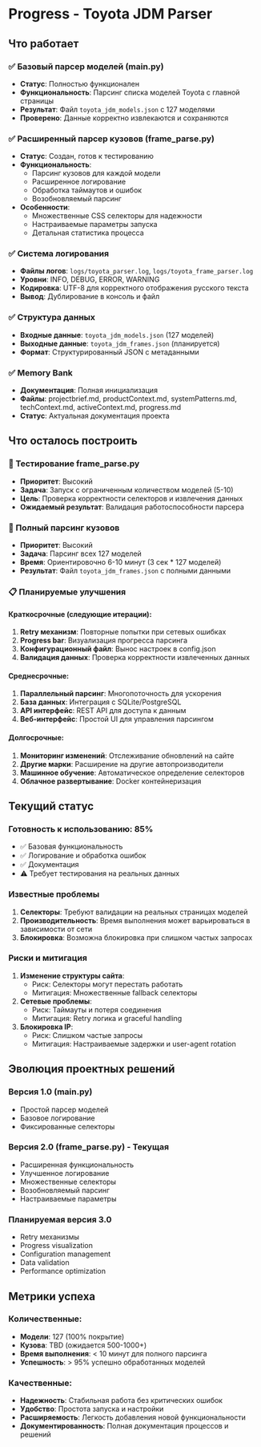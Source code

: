 # Progress - Toyota JDM Parser

## Что работает

### ✅ Базовый парсер моделей (main.py)
- **Статус**: Полностью функционален
- **Функциональность**: Парсинг списка моделей Toyota с главной страницы
- **Результат**: Файл `toyota_jdm_models.json` с 127 моделями
- **Проверено**: Данные корректно извлекаются и сохраняются

### ✅ Расширенный парсер кузовов (frame_parse.py)
- **Статус**: Создан, готов к тестированию
- **Функциональность**: 
  - Парсинг кузовов для каждой модели
  - Расширенное логирование
  - Обработка таймаутов и ошибок
  - Возобновляемый парсинг
- **Особенности**:
  - Множественные CSS селекторы для надежности
  - Настраиваемые параметры запуска
  - Детальная статистика процесса

### ✅ Система логирования
- **Файлы логов**: `logs/toyota_parser.log`, `logs/toyota_frame_parser.log`
- **Уровни**: INFO, DEBUG, ERROR, WARNING
- **Кодировка**: UTF-8 для корректного отображения русского текста
- **Вывод**: Дублирование в консоль и файл

### ✅ Структура данных
- **Входные данные**: `toyota_jdm_models.json` (127 моделей)
- **Выходные данные**: `toyota_jdm_frames.json` (планируется)
- **Формат**: Структурированный JSON с метаданными

### ✅ Memory Bank
- **Документация**: Полная инициализация
- **Файлы**: projectbrief.md, productContext.md, systemPatterns.md, techContext.md, activeContext.md, progress.md
- **Статус**: Актуальная документация проекта

## Что осталось построить

### 🔄 Тестирование frame_parse.py
- **Приоритет**: Высокий
- **Задача**: Запуск с ограниченным количеством моделей (5-10)
- **Цель**: Проверка корректности селекторов и извлечения данных
- **Ожидаемый результат**: Валидация работоспособности парсера

### 🔄 Полный парсинг кузовов
- **Приоритет**: Высокий
- **Задача**: Парсинг всех 127 моделей
- **Время**: Ориентировочно 6-10 минут (3 сек * 127 моделей)
- **Результат**: Файл `toyota_jdm_frames.json` с полными данными

### 📋 Планируемые улучшения

#### Краткосрочные (следующие итерации):
1. **Retry механизм**: Повторные попытки при сетевых ошибках
2. **Progress bar**: Визуализация прогресса парсинга
3. **Конфигурационный файл**: Вынос настроек в config.json
4. **Валидация данных**: Проверка корректности извлеченных данных

#### Среднесрочные:
1. **Параллельный парсинг**: Многопоточность для ускорения
2. **База данных**: Интеграция с SQLite/PostgreSQL
3. **API интерфейс**: REST API для доступа к данным
4. **Веб-интерфейс**: Простой UI для управления парсингом

#### Долгосрочные:
1. **Мониторинг изменений**: Отслеживание обновлений на сайте
2. **Другие марки**: Расширение на другие автопроизводители
3. **Машинное обучение**: Автоматическое определение селекторов
4. **Облачное развертывание**: Docker контейнеризация

## Текущий статус

### Готовность к использованию: 85%
- ✅ Базовая функциональность
- ✅ Логирование и обработка ошибок
- ✅ Документация
- ⚠️ Требует тестирования на реальных данных

### Известные проблемы
1. **Селекторы**: Требуют валидации на реальных страницах моделей
2. **Производительность**: Время выполнения может варьироваться в зависимости от сети
3. **Блокировка**: Возможна блокировка при слишком частых запросах

### Риски и митигация
1. **Изменение структуры сайта**: 
   - Риск: Селекторы могут перестать работать
   - Митигация: Множественные fallback селекторы
2. **Сетевые проблемы**:
   - Риск: Таймауты и потеря соединения
   - Митигация: Retry логика и graceful handling
3. **Блокировка IP**:
   - Риск: Слишком частые запросы
   - Митигация: Настраиваемые задержки и user-agent rotation

## Эволюция проектных решений

### Версия 1.0 (main.py)
- Простой парсер моделей
- Базовое логирование
- Фиксированные селекторы

### Версия 2.0 (frame_parse.py) - Текущая
- Расширенная функциональность
- Улучшенное логирование
- Множественные селекторы
- Возобновляемый парсинг
- Настраиваемые параметры

### Планируемая версия 3.0
- Retry механизмы
- Progress visualization
- Configuration management
- Data validation
- Performance optimization

## Метрики успеха

### Количественные:
- **Модели**: 127 (100% покрытие)
- **Кузова**: TBD (ожидается 500-1000+)
- **Время выполнения**: < 10 минут для полного парсинга
- **Успешность**: > 95% успешно обработанных моделей

### Качественные:
- **Надежность**: Стабильная работа без критических ошибок
- **Удобство**: Простота запуска и настройки
- **Расширяемость**: Легкость добавления новой функциональности
- **Документированность**: Полная документация процессов и решений
